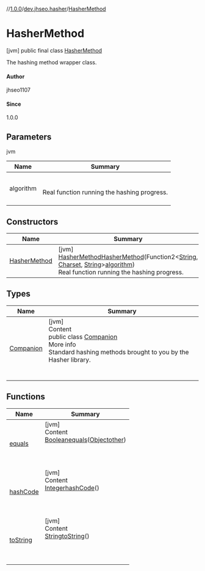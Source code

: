 //[1.0.0](../../index.md)/[dev.jhseo.hasher](../index.md)/[HasherMethod](index.md)



# HasherMethod  
 [jvm] public final class [HasherMethod](index.md)

The hashing method wrapper class.



#### Author  


jhseo1107



#### Since  


1.0.0

   


## Parameters  
  
jvm  
  
|  Name|  Summary| 
|---|---|
| <a name="dev.jhseo.hasher/HasherMethod///PointingToDeclaration/"></a>algorithm| <a name="dev.jhseo.hasher/HasherMethod///PointingToDeclaration/"></a><br><br>Real function running the hashing progress.<br><br>
  


## Constructors  
  
|  Name|  Summary| 
|---|---|
| <a name="dev.jhseo.hasher/HasherMethod/HasherMethod/#kotlin.Function2[kotlin.String,java.nio.charset.Charset,kotlin.String]/PointingToDeclaration/"></a>[HasherMethod](-hasher-method.md)| <a name="dev.jhseo.hasher/HasherMethod/HasherMethod/#kotlin.Function2[kotlin.String,java.nio.charset.Charset,kotlin.String]/PointingToDeclaration/"></a> [jvm] [HasherMethod](index.md)[HasherMethod](-hasher-method.md)(Function2<[String](https://docs.oracle.com/javase/8/docs/api/java/lang/String.html), [Charset](https://docs.oracle.com/javase/8/docs/api/java/nio/charset/Charset.html), [String](https://docs.oracle.com/javase/8/docs/api/java/lang/String.html)>[algorithm](-hasher-method.md))  <br>Real function running the hashing progress.   <br>


## Types  
  
|  Name|  Summary| 
|---|---|
| <a name="dev.jhseo.hasher/HasherMethod.Companion///PointingToDeclaration/"></a>[Companion](-companion/index.md)| <a name="dev.jhseo.hasher/HasherMethod.Companion///PointingToDeclaration/"></a>[jvm]  <br>Content  <br>public class [Companion](-companion/index.md)  <br>More info  <br>Standard hashing methods brought to you by the Hasher library.  <br><br><br>


## Functions  
  
|  Name|  Summary| 
|---|---|
| <a name="kotlin/Any/equals/#kotlin.Any?/PointingToDeclaration/"></a>[equals](-companion/index.md#%5Bkotlin%2FAny%2Fequals%2F%23kotlin.Any%3F%2FPointingToDeclaration%2F%5D%2FFunctions%2F-1375144273)| <a name="kotlin/Any/equals/#kotlin.Any?/PointingToDeclaration/"></a>[jvm]  <br>Content  <br>[Boolean](https://docs.oracle.com/javase/8/docs/api/java/lang/Boolean.html)[equals](-companion/index.md#%5Bkotlin%2FAny%2Fequals%2F%23kotlin.Any%3F%2FPointingToDeclaration%2F%5D%2FFunctions%2F-1375144273)([Object](https://docs.oracle.com/javase/8/docs/api/java/lang/Object.html)[other](-companion/index.md#%5Bkotlin%2FAny%2Fequals%2F%23kotlin.Any%3F%2FPointingToDeclaration%2F%5D%2FFunctions%2F-1375144273))  <br>  <br><br><br>
| <a name="kotlin/Any/hashCode/#/PointingToDeclaration/"></a>[hashCode](-companion/index.md#%5Bkotlin%2FAny%2FhashCode%2F%23%2FPointingToDeclaration%2F%5D%2FFunctions%2F-1375144273)| <a name="kotlin/Any/hashCode/#/PointingToDeclaration/"></a>[jvm]  <br>Content  <br>[Integer](https://docs.oracle.com/javase/8/docs/api/java/lang/Integer.html)[hashCode](-companion/index.md#%5Bkotlin%2FAny%2FhashCode%2F%23%2FPointingToDeclaration%2F%5D%2FFunctions%2F-1375144273)()  <br>  <br><br><br>
| <a name="kotlin/Any/toString/#/PointingToDeclaration/"></a>[toString](-companion/index.md#%5Bkotlin%2FAny%2FtoString%2F%23%2FPointingToDeclaration%2F%5D%2FFunctions%2F-1375144273)| <a name="kotlin/Any/toString/#/PointingToDeclaration/"></a>[jvm]  <br>Content  <br>[String](https://docs.oracle.com/javase/8/docs/api/java/lang/String.html)[toString](-companion/index.md#%5Bkotlin%2FAny%2FtoString%2F%23%2FPointingToDeclaration%2F%5D%2FFunctions%2F-1375144273)()  <br>  <br><br><br>


